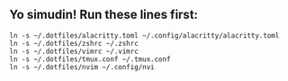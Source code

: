 ## Yo simudin! Run these lines first:

`ln -s ~/.dotfiles/alacritty.toml ~/.config/alacritty/alacritty.toml`\
`ln -s ~/.dotfiles/zshrc ~/.zshrc`\
`ln -s ~/.dotfiles/vimrc ~/.vimrc`\
`ln -s ~/.dotfiles/tmux.conf ~/.tmux.conf`\
`ln -s ~/.dotfiles/nvim ~/.config/nvi`
